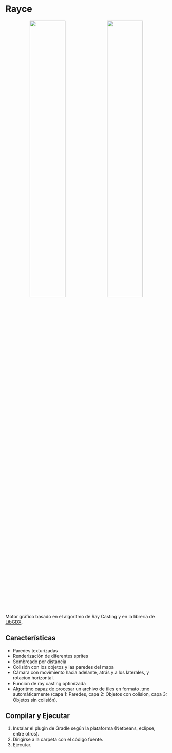 # Rayce

<p align="center">
<img src="https://k62.kn3.net/D990CBE47.png" width="47%" height="47%"> 
<img src="https://k62.kn3.net/213A64F02.png" width="47%" height="47%">
</p>

Motor gráfico basado en el algoritmo de Ray Casting y en la librería de [LibGDX](https://github.com/libgdx/libgdx).

## Características
* Paredes texturizadas
* Renderización de diferentes sprites
* Sombreado por distancia
* Colisión con los objetos y las paredes del mapa
* Cámara con movimiento hacia adelante, atrás y a los laterales, y rotacion horizontal.
* Función de ray casting optimizada
* Algoritmo capaz de procesar un archivo de tiles en formato .tmx automáticamente (capa 1: Paredes, capa 2: Objetos con colision, capa 3: Objetos sin colisión).

## Compilar y Ejecutar
1. Instalar el plugin de Gradle según la plataforma (Netbeans, eclipse, entre otros).
1. Dirigirse a la carpeta con el código fuente.
1. Ejecutar.
